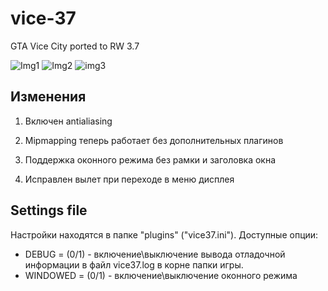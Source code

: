 # vice-37
GTA Vice City ported to RW 3.7

![Img1](http://i.imgur.com/426BKB7.png) ![Img2](http://i.imgur.com/mosUyq9.jpg) ![img3](https://i.imgur.com/Cyd9VK9.png)

## Изменения

1. Включен antialiasing

2. Mipmapping теперь работает без дополнительных плагинов

3. Поддержка оконного режима без рамки и заголовка окна

4. Исправлен вылет при переходе в меню дисплея

## Settings file

Настройки находятся в папке "plugins" ("vice37.ini").
Доступные опции:
* DEBUG = (0/1) - включение\выключение вывода отладочной информации в файл vice37.log в корне папки игры.
* WINDOWED = (0/1) - включение\выключение оконного режима

